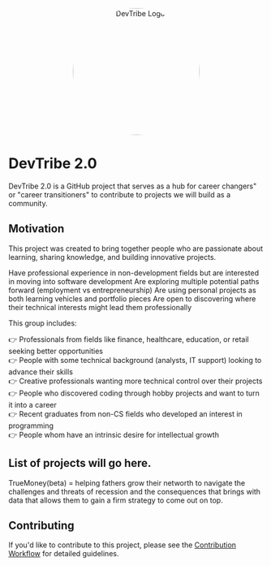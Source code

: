 <p align="center">
  <img src="https://github.com/user-attachments/assets/23742e80-e1fd-4a7b-a169-8b9a9d997d4b" alt="DevTribe Logo" style="border-radius:250px;" width="250px" height="250px" >
</p>

# DevTribe 2.0

DevTribe 2.0 is a GitHub project that serves as a hub for career changers" or "career transitioners" to contribute to projects we will build as a community.


## Motivation

This project was created to bring together people who are passionate about learning, sharing knowledge, and building innovative projects. 

Have professional experience in non-development fields but are interested in moving into software development
Are exploring multiple potential paths forward (employment vs entrepreneurship)
Are using personal projects as both learning vehicles and portfolio pieces
Are open to discovering where their technical interests might lead them professionally

This group includes:

👉 Professionals from fields like finance, healthcare, education, or retail seeking better opportunities<br>
👉 People with some technical background (analysts, IT support) looking to advance their skills<br>
👉 Creative professionals wanting more technical control over their projects<br>
👉 People who discovered coding through hobby projects and want to turn it into a career<br>
👉 Recent graduates from non-CS fields who developed an interest in programming<br>
👉 People whom have an intrinsic desire for intellectual growth<br>


##  List of projects will go here.
TrueMoney(beta) = helping fathers grow their networth to navigate the challenges and threats of recession and the consequences that brings with data that allows them to gain a firm strategy to come out on top.

## Contributing
If you'd like to contribute to this project, please see the [Contribution Workflow](contributing.md) for detailed guidelines.